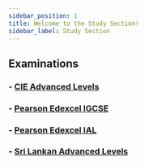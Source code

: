 ```yaml
---
sidebar_position: 1
title: Welcome to the Study Section!
sidebar_label: Study Section
---
```


## Examinations

### - [CIE Advanced Levels](./cie_al/index.md)

### - [Pearson Edexcel IGCSE](./edexcel_igcse/index.md)

### - [Pearson Edexcel IAL](./edexcel_ial/index.md)

### - [Sri Lankan Advanced Levels](./srilankan_al/index.md)

